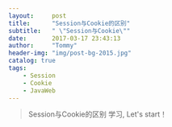 ```yaml
---
layout:     post
title:      "Session与Cookie的区别"
subtitle:   " \"Session与Cookie\""
date:       2017-03-17 23:43:13
author:     "Tommy"
header-img: "img/post-bg-2015.jpg"
catalog: true
tags:
    - Session
    - Cookie
    - JavaWeb
---
```


> Session与Cookie的区别 学习, Let's start！

